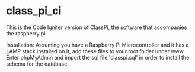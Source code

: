 class_pi_ci
===========
This is the Code Igniter version of ClassPi, the software that accompanies the raspberry pi.

Installation:
Assuming you have a Raspberry Pi Microcontroller and it has a LAMP stack installed on it, add these files to your root folder 
under www.  Enter phpMyAdmin and import the sql file 'classpi.sql' in order to install the schema for the database.
